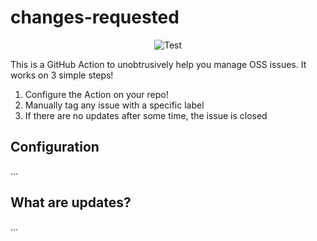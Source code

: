 # changes-requested

<p align="center">
  <img src="https://github.com/luanpotter/changes-requested/workflows/ci-cd/badge.svg?branch=master&event=push" alt="Test" />
</p>

This is a GitHub Action to unobtrusively help you manage OSS issues. It works on 3 simple steps!

1. Configure the Action on your repo!
2. Manually tag any issue with a specific label
3. If there are no updates after some time, the issue is closed

## Configuration

...

## What are updates?

...